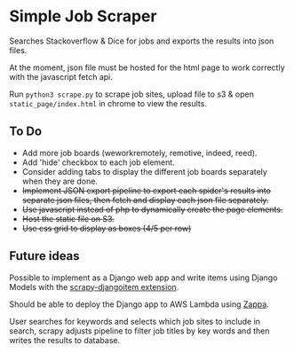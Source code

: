# Simple Job Scraper

Searches Stackoverflow & Dice for jobs and exports the results into json files.

At the moment, json file must be hosted for the html page to work correctly with the javascript fetch api.

Run `python3 scrape.py` to scrape job sites, upload file to s3 & open `static_page/index.html` in chrome to view the results.

## To Do

- Add more job boards (weworkremotely, remotive, indeed, reed).
- Add 'hide' checkbox to each job element.
- Consider adding tabs to display the different job boards separately when they are done.
- ~~Implement JSON export pipeline to export each spider's results into separate json files, then fetch and display each json file separately.~~
- ~~Use javascript instead of php to dynamically create the page elements.~~
- ~~Host the static file on S3.~~
- ~~Use css grid to display as boxes (4/5 per row)~~

## Future ideas

Possible to implement as a Django web app and write items using Django Models with the [scrapy-djangoitem extension](https://github.com/scrapy-plugins/scrapy-djangoitem).

Should be able to deploy the Django app to AWS Lambda using [Zappa](https://github.com/Miserlou/Zappa).

User searches for keywords and selects which job sites to include in search, scrapy adjusts pipeline to filter job titles by key words and then writes the results to database.
